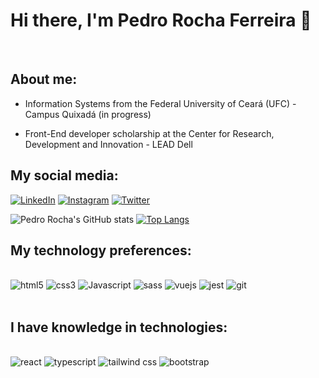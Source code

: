 # Hi there, I'm Pedro Rocha Ferreira 👋
<br/>

## About me:

- Information Systems from the Federal University of Ceará (UFC) - Campus Quixadá (in progress)

- Front-End developer scholarship at the Center for Research, Development and Innovation - LEAD Dell

## My social media:

[![LinkedIn](https://img.shields.io/badge/LinkedIn-0077B5?style=for-the-badge&logo=linkedin&logoColor=white)](https://www.instagram.com/pedro_rocha94/)
[![Instagram](https://img.shields.io/badge/Instagram-E4405F?style=for-the-badge&logo=instagram&logoColor=white)](https://www.instagram.com/pedro_rocha94/)
[![Twitter](https://img.shields.io/badge/Twitter-1DA1F2?style=for-the-badge&logo=twitter&logoColor=white)](https://twitter.com/pedro_rocha94)

![Pedro Rocha's GitHub stats](https://github-readme-stats.vercel.app/api?username=PedroRocha94&show_icons=true&theme=dark)
[![Top Langs](https://github-readme-stats.vercel.app/api/top-langs/?username=PedroRocha94&layout=compact)](https://github.com/anuraghazra/github-readme-stats)

## My technology preferences:

<div style="display: inline_block"><br/>
  <img aling="center" alt="html5" src="https://img.shields.io/badge/HTML5-E34F26?style=for-the-badge&logo=html5&logoColor=white" />
  <img aling="center" alt="css3" src="https://img.shields.io/badge/CSS3-1572B6?style=for-the-badge&logo=css3&logoColor=white" />
  <img aling="center" alt="Javascript" src="https://img.shields.io/badge/JavaScript-F7DF1E?style=for-the-badge&logo=javascript&logoColor=black" />
  <img aling="center" alt="sass" src="https://img.shields.io/badge/Sass-CC6699?style=for-the-badge&logo=sass&logoColor=white" />
  <img aling="center" alt="vuejs" src="https://img.shields.io/badge/Vue.js-35495E?style=for-the-badge&logo=vue.js&logoColor=4FC08D" />
  <img aling="center" alt="jest" src="https://img.shields.io/badge/Jest-323330?style=for-the-badge&logo=Jest&logoColor=white" />
  <img aling="center" alt="git" src="https://img.shields.io/badge/GIT-E44C30?style=for-the-badge&logo=git&logoColor=white" />
</div><br/>

## I have knowledge in technologies:

<div style="display: inline_block"><br/>
  <img aling="center" alt="react" src="https://img.shields.io/badge/React-20232A?style=for-the-badge&logo=react&logoColor=61DAFB" />
  <img aling="center" alt="typescript" src="https://img.shields.io/badge/TypeScript-007ACC?style=for-the-badge&logo=typescript&logoColor=white" />
  <img aling="center" alt="tailwind css" src="https://img.shields.io/badge/Tailwind_CSS-38B2AC?style=for-the-badge&logo=tailwind-css&logoColor=white" />
  <img aling="center" alt="bootstrap" src="https://img.shields.io/badge/Bootstrap-563D7C?style=for-the-badge&logo=bootstrap&logoColor=white" />
</div>
